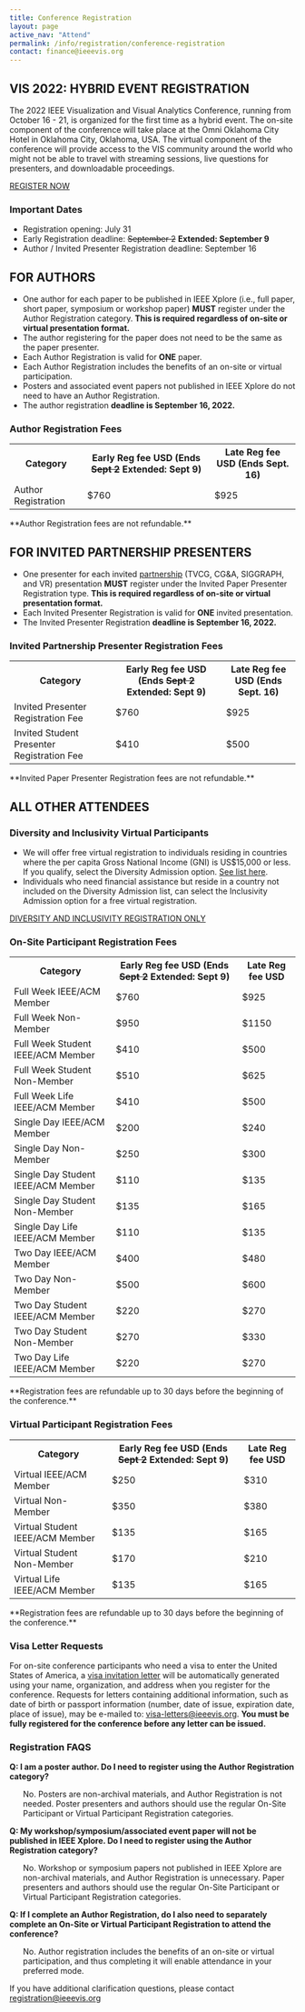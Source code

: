```yaml
---
title: Conference Registration
layout: page
active_nav: "Attend"
permalink: /info/registration/conference-registration
contact: finance@ieeevis.org
---
```

## VIS 2022: HYBRID EVENT REGISTRATION
The 2022 IEEE Visualization and Visual Analytics Conference, running from October 16 - 21, is organized for the first time as a hybrid event. The on-site component of the conference will take place at the Omni Oklahoma City Hotel in Oklahoma City, Oklahoma, USA. The virtual component of the conference will provide access to the VIS community around the world who might not be able to travel with streaming sessions, live questions for presenters, and downloadable proceedings. 


<a class="button" href="https://cvent.me/BW8evm">REGISTER NOW</a>


### Important Dates
<ul>
<li>Registration opening: July 31</li>
<li>Early Registration deadline: <s>September 2</s> <b>Extended: September 9</b></li>
<li>Author / Invited Presenter Registration deadline: September 16</li>
</ul>


## FOR AUTHORS
<ul>
<li>One author for each paper to be published in IEEE Xplore (i.e., full paper, short paper, symposium or workshop paper) <b>MUST</b> register under the Author Registration category. <b>This is required regardless of on-site or virtual presentation format.</b></li>
<li>The author registering for the paper does not need to be the same as the paper presenter. </li>
<li>Each Author Registration is valid for <b>ONE</b> paper.</li>
<li>Each Author Registration includes the benefits of an on-site or virtual participation.</li>
<li>Posters and associated event papers not published in IEEE Xplore do not need to have an Author Registration. </li>
<li>The author registration <b>deadline is September 16, 2022.</b></li>
</ul>


### Author Registration Fees
<table>
  <tr>
    <th>Category</th>
    <th>Early Reg fee USD (Ends <s>Sept 2</s> <b>Extended: Sept 9</b>)</th>
    <th>Late Reg fee USD (Ends Sept. 16)</th>
  </tr>
<tr>
    <td>Author Registration</td>
    <td>$760</td>
    <td>$925</td>
</tr>
</table>
**Author Registration fees are not refundable.**


## FOR INVITED PARTNERSHIP PRESENTERS
<ul>
<li>One presenter for each invited <a href="/year/2022/info/call-participation/partnerships">partnership</a> (TVCG, CG&A, SIGGRAPH, and VR) presentation <b>MUST</b> register under the Invited Paper Presenter Registration type. <b>This is required regardless of on-site or virtual presentation format.</b></li>
<li>Each Invited Presenter Registration is valid for <b>ONE</b> invited presentation.</li>
<li>The Invited Presenter Registration <b>deadline is September 16, 2022.</b></li>
</ul>

### Invited Partnership Presenter Registration Fees
<table>
  <tr>
    <th>Category</th>
    <th>Early Reg fee USD (Ends <s>Sept 2</s> <b>Extended: Sept 9</b>)</th>
    <th>Late Reg fee USD (Ends Sept. 16)</th>
  </tr>
<tr>
    <td>Invited Presenter Registration Fee</td>
    <td>$760</td>
    <td>$925</td>
</tr>
<tr>
    <td>Invited Student Presenter Registration Fee</td>
    <td>$410</td>
    <td>$500</td>
</tr>

</table>
**Invited Paper Presenter Registration fees are not refundable.**


## ALL OTHER ATTENDEES

### Diversity and Inclusivity Virtual Participants
<ul>
<li>We will offer free virtual registration to individuals residing in countries where the per capita Gross National Income (GNI) is US$15,000 or less.  If you qualify, select the Diversity Admission option. <a href="https://www.ieee.org/membership/join/emember-countries.html">See list here</a>.</li>
<li>Individuals who need financial assistance but reside in a country not included on the Diversity Admission list, can select the Inclusivity Admission option for a free virtual registration.</li>
</ul>
<a class="button" href="https://www.eventbrite.com/e/372186488807/">DIVERSITY AND INCLUSIVITY REGISTRATION ONLY</a>


### On-Site Participant Registration Fees
<table>
  <tr>
    <th>Category</th>
    <th>Early Reg fee USD (Ends <s>Sept 2</s> <b>Extended: Sept 9</b>)</th>
    <th>Late Reg fee USD</th>
  </tr>
<tr>
    <td>Full Week IEEE/ACM Member</td>
    <td>$760</td>
    <td>$925</td>
</tr>
<tr>
    <td>Full Week Non-Member</td>
    <td>$950</td>
    <td>$1150</td>
</tr>
<tr>
    <td>Full Week Student IEEE/ACM Member</td>
    <td>$410</td>
    <td>$500</td>
</tr>
<tr>
    <td>Full Week Student Non-Member</td>
    <td>$510</td>
    <td>$625</td>
</tr>
<tr>
    <td>Full Week Life IEEE/ACM Member</td>
    <td>$410</td>
    <td>$500</td>
</tr>
<tr>
    <td>Single Day IEEE/ACM Member</td>
    <td>$200</td>
    <td>$240</td>
</tr>
<tr>
    <td>Single Day Non-Member</td>
    <td>$250</td>
    <td>$300</td>
</tr>
<tr>
    <td>Single Day Student IEEE/ACM Member</td>
    <td>$110</td>
    <td>$135</td>
</tr>
<tr>
    <td>Single Day Student Non-Member</td>
    <td>$135</td>
    <td>$165</td>
</tr>
<tr>
    <td>Single Day Life IEEE/ACM Member</td>
    <td>$110</td>
    <td>$135</td>
</tr>
<tr>
    <td>Two Day IEEE/ACM Member</td>
    <td>$400</td>
    <td>$480</td>
</tr>
<tr>
    <td>Two Day Non-Member</td>
    <td>$500</td>
    <td>$600</td>
</tr>
<tr>
    <td>Two Day Student IEEE/ACM Member</td>
    <td>$220</td>
    <td>$270</td>
</tr>
<tr>
    <td>Two Day Student Non-Member</td>
    <td>$270</td>
    <td>$330</td>
</tr>
<tr>
    <td>Two Day Life IEEE/ACM Member</td>
    <td>$220</td>
    <td>$270</td>
</tr>
</table>
**Registration fees are refundable up to 30 days before the beginning of the conference.**

### Virtual Participant Registration Fees
<table>
  <tr>
    <th>Category</th>
    <th>Early Reg fee USD (Ends <s>Sept 2</s> <b>Extended: Sept 9</b>)</th>
    <th>Late Reg fee USD</th>
  </tr>
<tr>
    <td>Virtual IEEE/ACM Member</td>
    <td>$250</td>
    <td>$310</td>
</tr>
<tr>
    <td>Virtual Non-Member</td>
    <td>$350</td>
    <td>$380</td>
</tr>
<tr>
    <td>Virtual Student IEEE/ACM Member</td>
    <td>$135</td>
    <td>$165</td>
</tr>
<tr>
    <td>Virtual Student Non-Member</td>
    <td>$170</td>
    <td>$210</td>
</tr>
<tr>
    <td>Virtual Life IEEE/ACM Member</td>
    <td>$135</td>
    <td>$165</td>
</tr>
</table>
**Registration fees are refundable up to 30 days before the beginning of the conference.**

### Visa Letter Requests
For on-site conference participants who need a visa to enter the United States of America, a <a href="/year/2022/info/registration/travel-visas">visa invitation letter</a> will be automatically generated using your name, organization, and address when you register for the conference. Requests for letters containing additional information, such as date of birth or passport information (number, date of issue, expiration date, place of issue), may be e-mailed to: <a href="mailto:visa-letters@ieeevis.org"> visa-letters@ieeevis.org</a>.  <b>You must be fully registered for the conference before any letter can be issued.</b>

### Registration FAQS

**Q: I am a poster author. Do I need to register using the Author Registration category?**
<ul>
No. Posters are non-archival materials, and Author Registration is not needed. Poster presenters and authors should use the regular On-Site Participant or Virtual Participant Registration categories. 
</ul>

**Q: My workshop/symposium/associated event paper will not be published in IEEE Xplore. Do I need to register using the Author Registration category?**
<ul>
No. Workshop or symposium papers not published in IEEE Xplore are non-archival materials, and Author Registration is unnecessary. Paper presenters and authors should use the regular On-Site Participant or Virtual Participant Registration categories. 
</ul>

**Q: If I complete an Author Registration, do I also need to separately complete an On-Site or Virtual Participant Registration to attend the conference?**
<ul>
No. Author registration includes the benefits of an on-site or virtual participation, and thus completing it will enable attendance in your preferred mode.
</ul>

If you have additional clarification questions, please contact <a href="mailto:registration@ieeevis.org"> registration@ieeevis.org</a>


